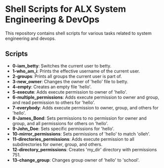 # Shell Scripts for ALX System Engineering & DevOps

This repository contains shell scripts for various tasks related to system engineering and devops.

## Scripts

- **0-iam_betty**: Switches the current user to betty.
- **1-who_am_i**: Prints the effective username of the current user.
- **2-groups**: Prints all groups the current user is part of.
- **3-new_owner**: Changes the owner of 'hello' file to betty.
- **4-empty**: Creates an empty file 'hello'.
- **5-execute**: Adds execute permission to owner of 'hello'.
- **6-multiple_permissions**: Adds execute permission to owner and group, and read permission to others for 'hello'.
- **7-everybody**: Adds execute permission to owner, group, and others for 'hello'.
- **8-James_Bond**: Sets permissions to no permission for owner and group, and all permissions for others on 'hello'.
- **9-John_Doe**: Sets specific permissions for 'hello'.
- **10-mirror_permissions**: Sets permissions of 'hello' to match 'olleh'.
- **11-directories_permissions**: Adds execute permission to all subdirectories for owner, group, and others.
- **12-directory_permissions**: Creates 'my_dir' directory with permissions 751.
- **13-change_group**: Changes group owner of 'hello' to 'school'.
